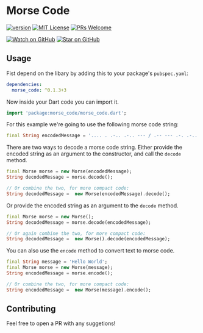 # Morse Code

[![version][version-badge]][package]
[![MIT License][license-badge]][license]
[![PRs Welcome][prs-badge]](http://makeapullrequest.com)

[![Watch on GitHub][github-watch-badge]][github-watch]
[![Star on GitHub][github-star-badge]][github-star]

## Usage

Fist depend on the libary by adding this to your package's `pubspec.yaml`:

```yaml
dependencies:
  morse_code: ^0.1.3+3
```

Now inside your Dart code you can import it.

```dart
import 'package:morse_code/morse_code.dart';
```

For this example we're going to use the following morse code string:

```dart
final String encodedMessage = '.... . .-.. .-.. --- / .-- --- .-. .-.. -..';
```

There are two ways to decode a morse code string. Either provide the encoded string as an argument to the constructor, and call the `decode` method.

```dart
final Morse morse = new Morse(encodedMessage);
String decodedMessage = morse.decode();

// Or combine the two, for more compact code:
String decodedMessage =  new Morse(encodedMessage).decode();
```

Or provide the encoded string as an argument to the `decode` method.

```dart
final Morse morse = new Morse();
String decodedMessage = morse.decode(encodedMessage);

// Or again combine the two, for more compact code:
String decodedMessage =  new Morse().decode(encodedMessage);
```

You can also use the `encode` method to convert text to morse code.

```dart
final String message = 'Hello World';
final Morse morse = new Morse(message);
String encodedMessage = morse.encode();

// Or combine the two, for more compact code:
String encodedMessage =  new Morse(message).encode();
```

## Contributing

Feel free to open a PR with any suggetions!

[version-badge]: https://img.shields.io/pub/v/morse_code.svg?style=flat-square
[package]: https://pub.dartlang.org/packages/morse_code
[license-badge]: https://img.shields.io/github/license/HofmannZ/morse-code.svg?style=flat-square
[license]: https://github.com/HofmannZ/morse-code/blob/master/LICENSE
[prs-badge]: https://img.shields.io/badge/PRs-welcome-brightgreen.svg?style=flat-square
[prs]: http://makeapullrequest.com
[github-watch-badge]: https://img.shields.io/github/watchers/HofmannZ/morse-code.svg?style=social
[github-watch]: https://github.com/HofmannZ/morse-code/watchers
[github-star-badge]: https://img.shields.io/github/stars/HofmannZ/morse-code.svg?style=social
[github-star]: https://github.com/HofmannZ/morse-code/stargazers
